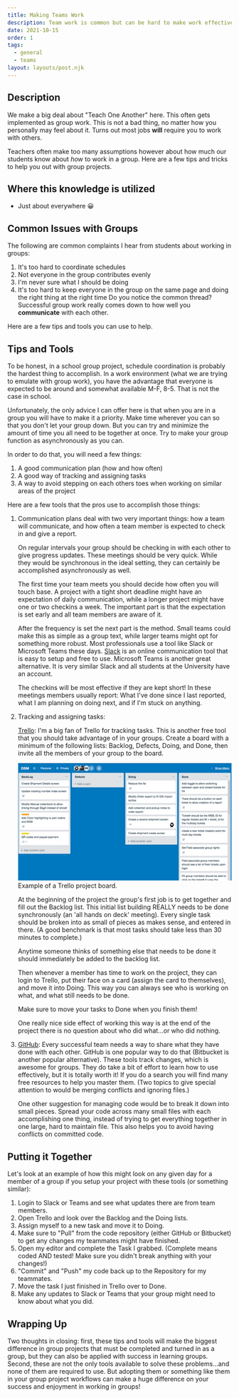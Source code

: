 ```yaml
---
title: Making Teams Work
description: Team work is common but can be hard to make work effectively. Here are some tips.
date: 2021-10-15
order: 1
tags:
  - general
  - teams
layout: layouts/post.njk
---
```


## Description

We make a big deal about "Teach One Another" here. This often gets
implemented as group work. This is not a bad thing, no matter how you
personally may feel about it. Turns out most jobs
**will** require you to work with others.

Teachers often make too many assumptions however about how much our
students know about <em>how</em> to work in a group. Here are a few
tips and tricks to help you out with group projects.

## Where this knowledge is utilized

- Just about everywhere 😀

## Common Issues with Groups

The following are common complaints I hear from students about working in groups:

1. It's too hard to coordinate schedules
2. Not everyone in the group contributes evenly
3. I'm never sure what I should be doing
4. It's too hard to keep everyone in the group on the same page and doing the right thing at the right time
   Do you notice the common thread? Successful group work really comes down to how well you **communicate** with each other.

Here are a few tips and tools you can use to help.

## Tips and Tools

To be honest, in a school group project, schedule coordination is probably the hardest thing to accomplish. In a work environment (what we are trying to emulate with group work), you have the advantage that everyone is expected to be around and somewhat available M-F, 8-5. That is not the case in school.

Unfortunately, the only advice I can offer here is that when you are in a group you will have to make it a priority. Make time wherever you can so that you don't let your group down. But you can try and minimize the amount of time you all need to be together at once. Try to make your group function as asynchronously as you can.

In order to do that, you will need a few things:

1. A good communication plan (how and how often)
2. A good way of tracking and assigning tasks
3. A way to avoid stepping on each others toes when working on similar areas of the project

Here are a few tools that the pros use to accomplish those things:

1. Communication plans deal with two very important things: how a team will communicate, and how often a team member is expected to check in and give a report.

   On regular intervals your group should be checking in with each other to give progress updates. These meetings should be very quick. While they would be synchronous in the ideal setting, they can certainly be accomplished asynchronously as well.

   The first time your team meets you should decide how often you will touch base. A project with a tight short deadline might have an expectation of daily communication, while a longer project might have one or two checkins a week. The important part is that the expectation is set early and all team members are aware of it.

   After the frequency is set the next part is the method. Small teams could make this as simple as a group text, while larger teams might opt for something more robust. Most professionals use a tool like Slack or Microsoft Teams these days. [Slack](https://slack.com) is an online communication tool that is easy to setup and free to use. Microsoft Teams is another great alternative. It is very similar Slack and all students at the University have an account.

   The checkins will be most effective if they are kept short! In these meetings members usually report: What I've done since I last reported, what I am planning on doing next, and if I'm stuck on anything.

2. Tracking and assigning tasks:

   [Trello](https://trello.com/): I'm a big fan of Trello for tracking tasks. This is another free tool that you should take advantage of in your groups. Create a board with a minimum of the following lists: Backlog, Defects, Doing, and Done, then invite all the members of your group to the board.

   ![Example of a Trello board](../../../img/trello-example.jpg)
   Example of a Trello project board.

   At the beginning of the project the group's first job is to get together and fill out the Backlog list. This initial list building REALLY needs to be done synchronously (an 'all hands on deck' meeting). Every single task should be broken into as small of pieces as makes sense, and entered in there. (A good benchmark is that most tasks should take less than 30 minutes to complete.)

   Anytime someone thinks of something else that needs to be done it should immediately be added to the backlog list.

   Then whenever a member has time to work on the project, they can login to Trello, put their face on a card (assign the card to themselves), and move it into Doing. This way you can always see who is working on what, and what still needs to be done.

   Make sure to move your tasks to Done when you finish them!

   One really nice side effect of working this way is at the end of the project there is no question about who did what...or who did nothing.

3. [GitHub](https://github.com/): Every successful team needs a way to share what they have done with each other. GitHub is one popular way to do that (Bitbucket is another popular alternative). These tools track changes, which is awesome for groups. They do take a bit of effort to learn how to use effectively, but it is totally worth it! If you do a search you will find many free resources to help you master them. (Two topics to give special attention to would be merging conflicts and ignoring files.)

   One other suggestion for managing code would be to break it down into small pieces. Spread your code across many small files with each accomplishing one thing, instead of trying to get everything together in one large, hard to maintain file. This also helps you to avoid having conflicts on committed code.

## Putting it Together

Let's look at an example of how this might look on any given day for a member of a group if you setup your project with these tools (or something similar):

1. Login to Slack or Teams and see what updates there are from team members.
2. Open Trello and look over the Backlog and the Doing lists.
3. Assign myself to a new task and move it to Doing.
4. Make sure to "Pull" from the code repository (either GitHub or Bitbucket) to get any changes my teammates might have finished.
5. Open my editor and complete the Task I grabbed. (Complete means coded AND tested! Make sure you didn't break anything with your changes!)
6. "Commit" and "Push" my code back up to the Repository for my teammates.
7. Move the task I just finished in Trello over to Done.
8. Make any updates to Slack or Teams that your group might need to know about what you did.

## Wrapping Up

Two thoughts in closing: first, these tips and tools will make the biggest difference in group projects that must be completed and turned in as a group, but they can also be applied with success in learning groups. Second, these are not the only tools available to solve these problems...and none of them are required to use. But adopting them or something like them in your group project workflows can make a huge difference on your success and enjoyment in working in groups!
